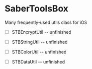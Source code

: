 # SaberToolsBox
Many frequently-used utils class for iOS

- [ ] STBEncryptUtil	-- unfinished 
- [ ] STBStringUtil		-- unfinished 
- [ ] STBColorUtil		-- unfinished 
- [ ] STBDataUtil		-- unfinished 

